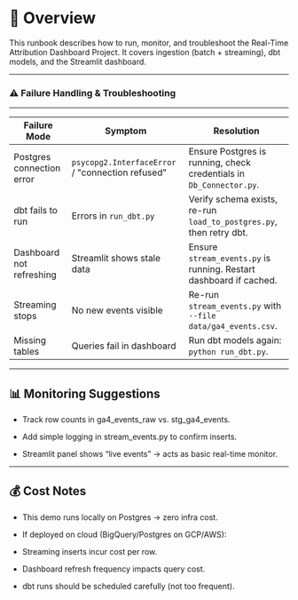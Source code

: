 # 📌 Overview

This runbook describes how to run, monitor, and troubleshoot the Real-Time Attribution Dashboard Project.
It covers ingestion (batch + streaming), dbt models, and the Streamlit dashboard.

---
### ⚠️ Failure Handling & Troubleshooting
---
| **Failure Mode**              | **Symptom**                                          | **Resolution**                                                          |
| ------------------------- | ------------------------------------------------ | ------------------------------------------------------------------- |
| Postgres connection error | `psycopg2.InterfaceError` / "connection refused" | Ensure Postgres is running, check credentials in `Db_Connector.py`. |
| dbt fails to run          | Errors in `run_dbt.py`                           | Verify schema exists, re-run `load_to_postgres.py`, then retry dbt. |
| Dashboard not refreshing  | Streamlit shows stale data                       | Ensure `stream_events.py` is running. Restart dashboard if cached.  |
| Streaming stops           | No new events visible                            | Re-run `stream_events.py` with `--file data/ga4_events.csv`.        |
| Missing tables            | Queries fail in dashboard                        | Run dbt models again: `python run_dbt.py`.                          |


---
## 📊 Monitoring Suggestions

 * Track row counts in ga4_events_raw vs. stg_ga4_events.

 * Add simple logging in stream_events.py to confirm inserts.

 * Streamlit panel shows “live events” → acts as basic real-time monitor.

---
## 💰 Cost Notes

 * This demo runs locally on Postgres → zero infra cost.

 * If deployed on cloud (BigQuery/Postgres on GCP/AWS):

 * Streaming inserts incur cost per row.

 * Dashboard refresh frequency impacts query cost.

 * dbt runs should be scheduled carefully (not too frequent).